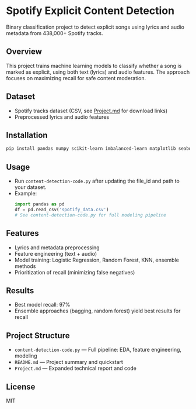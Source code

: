 # Spotify Explicit Content Detection

Binary classification project to detect explicit songs using lyrics and audio metadata from 438,000+ Spotify tracks.

## Overview
This project trains machine learning models to classify whether a song is marked as explicit, using both text (lyrics) and audio features. The approach focuses on maximizing recall for safe content moderation.

## Dataset

- Spotify tracks dataset (CSV, see [Project.md](./Project.md) for download links)
- Preprocessed lyrics and audio features

## Installation

```bash
pip install pandas numpy scikit-learn imbalanced-learn matplotlib seaborn
```

## Usage

- Run `content-detection-code.py` after updating the file_id and path to your dataset.
- Example:
  ```python
  import pandas as pd
  df = pd.read_csv('spotify_data.csv')
  # See content-detection-code.py for full modeling pipeline
  ```

## Features

- Lyrics and metadata preprocessing
- Feature engineering (text + audio)
- Model training: Logistic Regression, Random Forest, KNN, ensemble methods
- Prioritization of recall (minimizing false negatives)

## Results

- Best model recall: 97%
- Ensemble approaches (bagging, random forest) yield best results for recall

## Project Structure

- `content-detection-code.py` — Full pipeline: EDA, feature engineering, modeling
- `README.md` — Project summary and quickstart
- `Project.md` — Expanded technical report and code

## License

MIT
